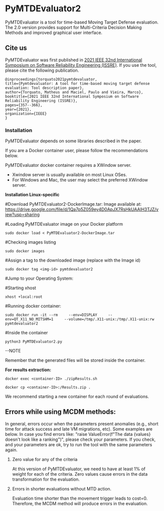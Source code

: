 # PyMTDEvaluator2

PyMTDEvaluator is a tool for time-based Moving Target Defense evaluation. The 2.0 version provides support for Multi-Criteria Decision Making Methods and improved graphical user interface.

## Cite us

PyMTDEvaluator was first published in [2021 IEEE 32nd International Symposium on Software Reliability Engineering (ISSRE)](https://ieeexplore.ieee.org/abstract/document/9700355). If you use the tool, please cite the following publication.

	@inproceedings{torquato2021pymtdevaluator,
  	title={Pymtdevaluator: A tool for time-based moving target defense evaluation: Tool description paper},
  	author={Torquato, Matheus and Maciel, Paulo and Vieira, Marco},
  	booktitle={2021 IEEE 32nd International Symposium on Software Reliability Engineering (ISSRE)},
  	pages={357--366},
  	year={2021},
  	organization={IEEE}
	}



### Installation

PyMTDEvaluator depends on some libraries described in the paper. 

If you are a Docker container user, please follow the recommendations below.

PyMTDEvaluator docker container requires a XWindow server. 
- Xwindow server is usually available on most Linux OSes.
- For Windows and Mac, the user may select the preferred XWindow server. 

**Installation Linux-specific**

#Download PyMTDEvaluator2-DockerImage.tar: Image available at: https://drive.google.com/file/d/1Qa7p5Z059ey4D0ApJX7RsHkUAAlH3TJZ/view?usp=sharing

#Loading PyMTDEvaluator image on your Docker platform

	sudo docker load < PyMTDEvaluator2-DockerImage.tar

#Checking images listing

	sudo docker images 

#Assign a tag to the downloaded image (replace <img-id> with the Image id)

	sudo docker tag <img-id> pymtdevaluator2

#Jump to your Operating System:

#Starting xhost
	
	xhost +local:root

#Running docker container:

	sudo docker run -it --rm     --env=DISPLAY     --env=QT_X11_NO_MITSHM=1     --volume=/tmp/.X11-unix:/tmp/.X11-unix:rw     pymtdevaluator2

#Inside the container

	python3 PyMTDEvaluator2.py

--NOTE

Remember that the generated files will be stored inside the container.


**For results extraction:**

	docker exec <container-ID> ./zipResults.sh
 
	docker cp <container-ID>:/Results.zip .

We recommend starting a new container for each round of evaluations. 

## Errors while using MCDM methods:

In general, errors occur when the parameters present anomalies (e.g., short time for attack success and late VM migrations, etc). Some examples are below. In case you find errors like: "raise ValueError(f"The data {values} doesn't look like a ranking")", please check your parameters. If you check, and your parameters are ok, try to run the tool with the same parameters again. 

1) Zero value for any of the criteria

	At this version of PyMTDEvaluator, we need to have at least 1% of weight for each of the criteria. Zero values cause errors in the data transformation for the evaluation. 

2) Errors in shorter evaluations without MTD action.

	Evaluation time shorter than the movement trigger leads to cost=0. Therefore, the MCDM method will produce errors in the evaluation. 



